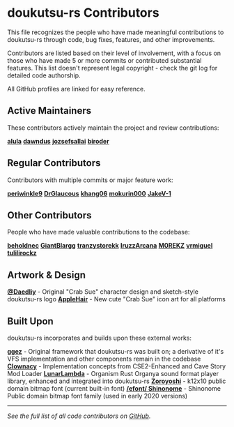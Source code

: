 # doukutsu-rs Contributors

This file recognizes the people who have made meaningful contributions to doukutsu-rs through code, bug fixes, features, and other improvements.

Contributors are listed based on their level of involvement, with a focus on those who have made 5 or more commits or contributed substantial features. This list doesn't represent legal copyright - check the git log for detailed code authorship.

All GitHub profiles are linked for easy reference.

## Active Maintainers

These contributors actively maintain the project and review contributions:

**[alula](https://github.com/alula)**
**[dawndus](https://github.com/dawndus)**
**[jozsefsallai](https://github.com/jozsefsallai)**
**[biroder](https://github.com/biroder)**

## Regular Contributors

Contributors with multiple commits or major feature work:

**[periwinkle9](https://github.com/periwinkle9)**
**[DrGlaucous](https://github.com/DrGlaucous)**
**[khang06](https://github.com/khang06)**
**[mokurin000](https://github.com/mokurin000)**
**[JakeV-1](https://github.com/JakeV-1)**

## Other Contributors

People who have made valuable contributions to the codebase:

**[beholdnec](https://github.com/beholdnec)**
**[GiantBlargg](https://github.com/GiantBlargg)**
**[tranzystorekk](https://github.com/tranzystorekk)**
**[IruzzArcana](https://github.com/IruzzArcana)**
**[M0REKZ](https://github.com/M0REKZ)**
**[vrmiguel](https://github.com/vrmiguel)**
**[tulilirockz](https://github.com/tulilirockz)**

## Artwork & Design

**[@Daedliy](https://twitter.com/Daedliy)** - Original "Crab Sue" character design and sketch-style doukutsu-rs logo
**[AppleHair](https://github.com/AppleHair)** - New cute "Crab Sue" icon art for all platforms

## Built Upon

doukutsu-rs incorporates and builds upon these external works:

**[ggez](https://github.com/ggez/ggez)** - Original framework that doukutsu-rs was built on; a derivative of it's VFS implementation and other components remain in the codebase
**[Clownacy](https://github.com/Clownacy)** - Implementation concepts from CSE2-Enhanced and Cave Story Mod Loader
**[LunarLambda](https://github.com/doukutsu-rs/organism)** - Organism Rust Organya sound format player library, enhanced and integrated into doukutsu-rs
**[Zoroyoshi](http://z.apps.atjp.jp/k12x10/)** - k12x10 public domain bitmap font (current built-in font)
**[/efont/ Shinonome](http://openlab.ring.gr.jp/efont/shinonome/)** - Shinonome Public domain bitmap font family (used in early 2020 versions)

---

_See the full list of all code contributors on [GitHub](https://github.com/doukutsu-rs/doukutsu-rs/graphs/contributors)._
